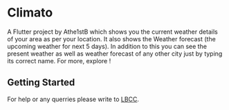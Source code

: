 # Climato

A Flutter project by Athe1stB which shows you the current weather details of your area as per your location. It also shows the Weather forecast (the upcoming weather for next 5 days). In addition to this you can see the present weather as well as weather forecast of any other city just by typing its correct name. For more, explore !

## Getting Started

For help or any querries please write to 
[LBCC](lbccpvtgroup@gmail.com).